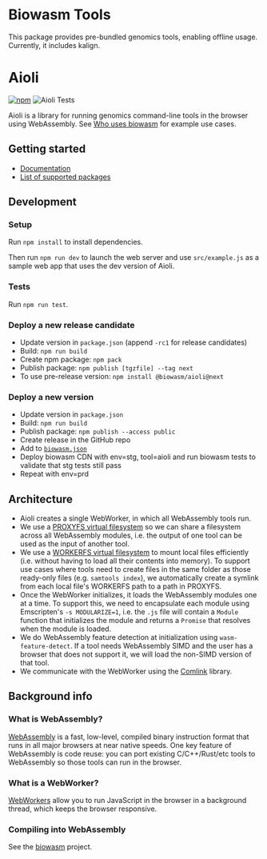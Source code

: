 # Biowasm Tools

This package provides pre-bundled genomics tools, enabling offline usage. Currently, it includes kalign.

# Aioli

[![npm](https://img.shields.io/npm/v/@biowasm/aioli)](https://www.npmjs.com/package/@biowasm/aioli) ![Aioli Tests](https://github.com/biowasm/aioli/workflows/Aioli%20Tests/badge.svg)

Aioli is a library for running genomics command-line tools in the browser using WebAssembly. See [Who uses biowasm](https://github.com/biowasm/biowasm#who-uses-biowasm) for example use cases.

## Getting started

* [Documentation](https://biowasm.com/documentation)
* [List of supported packages](https://biowasm.com/cdn)

## Development

### Setup

Run `npm install` to install dependencies.

Then run `npm run dev` to launch the web server and use `src/example.js` as a sample web app that uses the dev version of Aioli.

### Tests

Run `npm run test`.

### Deploy a new release candidate

* Update version in `package.json` (append `-rc1` for release candidates)
* Build: `npm run build`
* Create npm package: `npm pack`
* Publish package: `npm publish [tgzfile] --tag next`
* To use pre-release version: `npm install @biowasm/aioli@next`

### Deploy a new version

* Update version in `package.json`
* Build: `npm run build`
* Publish package: `npm publish --access public`
* Create release in the GitHub repo
* Add to [`biowasm.json`](https://github.com/biowasm/biowasm/blob/main/biowasm.json)
* Deploy biowasm CDN with env=stg, tool=aioli and run biowasm tests to validate that stg tests still pass
* Repeat with env=prd

## Architecture

* Aioli creates a single WebWorker, in which all WebAssembly tools run.
* We use a [PROXYFS virtual filesystem](https://emscripten.org/docs/api_reference/Filesystem-API.html#filesystem-api-proxyfs) so we can share a filesystem across all WebAssembly modules, i.e. the output of one tool can be used as the input of another tool.
* We use a [WORKERFS virtual filesystem](https://emscripten.org/docs/api_reference/Filesystem-API.html#filesystem-api-workerfs) to mount local files efficiently (i.e. without having to load all their contents into memory). To support use cases where tools need to create files in the same folder as those ready-only files (e.g. `samtools index`), we automatically create a symlink from each local file's WORKERFS path to a path in PROXYFS.
* Once the WebWorker initializes, it loads the WebAssembly modules one at a time. To support this, we need to encapsulate each module using Emscripten's `-s MODULARIZE=1`, i.e. the `.js` file will contain a `Module` function that initializes the module and returns a `Promise` that resolves when the module is loaded.
* We do WebAssembly feature detection at initialization using `wasm-feature-detect`. If a tool needs WebAssembly SIMD and the user has a browser that does not support it, we will load the non-SIMD version of that tool.
* We communicate with the WebWorker using the [Comlink](https://github.com/GoogleChromeLabs/comlink) library.

## Background info

### What is WebAssembly?
[WebAssembly](https://developer.mozilla.org/en-US/docs/WebAssembly) is a fast, low-level, compiled binary instruction format that runs in all major browsers at near native speeds. One key feature of WebAssembly is code reuse: you can port existing C/C++/Rust/etc tools to WebAssembly so those tools can run in the browser.

### What is a WebWorker?
[WebWorkers](https://developer.mozilla.org/en-US/docs/Web/API/Web_Workers_API) allow you to run JavaScript in the browser in a background thread, which keeps the browser responsive.

### Compiling into WebAssembly
See the [biowasm](https://github.com/biowasm/biowasm/) project.
